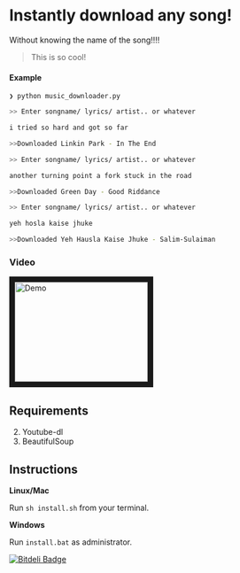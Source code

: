 # Instantly download any song! 

Without knowing the name of the song!!!!

> This is so cool!



#### Example

```❯ python music_downloader.py```

```zsh
>> Enter songname/ lyrics/ artist.. or whatever

i tried so hard and got so far 

>>Downloaded Linkin Park - In The End
```

```zsh
>> Enter songname/ lyrics/ artist.. or whatever

another turning point a fork stuck in the road

>>Downloaded Green Day - Good Riddance
```

```zsh
>> Enter songname/ lyrics/ artist.. or whatever

yeh hosla kaise jhuke

>>Downloaded Yeh Hausla Kaise Jhuke - Salim-Sulaiman
```

### Video
<a href="http://www.youtube.com/watch?feature=player_embedded&v=iWJcg8pIHMY
" target="_blank"><img src="http://img.youtube.com/vi/iWJcg8pIHMY/0.jpg" 
alt="Demo" width="240" height="180" border="10" /></a>


## Requirements
2. Youtube-dl
3. BeautifulSoup


## Instructions

**Linux/Mac**

Run `sh install.sh` from your terminal.

**Windows**

Run `install.bat` as administrator.



[![Bitdeli Badge](https://d2weczhvl823v0.cloudfront.net/yask123/instant-music-downloader/trend.png)](https://bitdeli.com/free "Bitdeli Badge")

